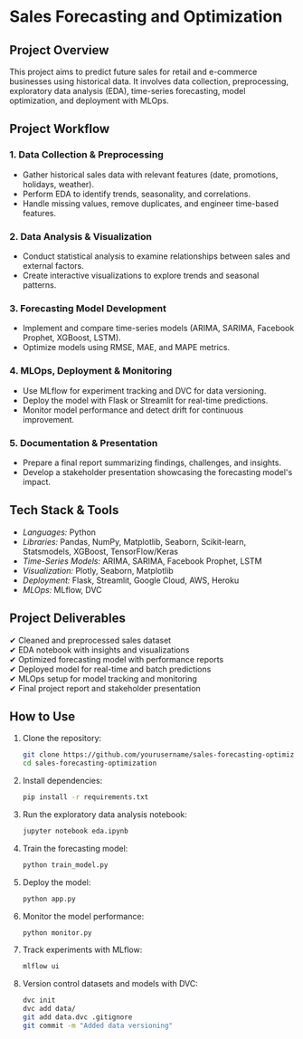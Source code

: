 # Sales Forecasting and Optimization

## Project Overview
This project aims to predict future sales for retail and e-commerce businesses using historical data. It involves data collection, preprocessing, exploratory data analysis (EDA), time-series forecasting, model optimization, and deployment with MLOps.

## Project Workflow

### 1. Data Collection & Preprocessing
- Gather historical sales data with relevant features (date, promotions, holidays, weather).
- Perform EDA to identify trends, seasonality, and correlations.
- Handle missing values, remove duplicates, and engineer time-based features.

### 2. Data Analysis & Visualization
- Conduct statistical analysis to examine relationships between sales and external factors.
- Create interactive visualizations to explore trends and seasonal patterns.

### 3. Forecasting Model Development
- Implement and compare time-series models (ARIMA, SARIMA, Facebook Prophet, XGBoost, LSTM).
- Optimize models using RMSE, MAE, and MAPE metrics.

### 4. MLOps, Deployment & Monitoring
- Use MLflow for experiment tracking and DVC for data versioning.
- Deploy the model with Flask or Streamlit for real-time predictions.
- Monitor model performance and detect drift for continuous improvement.

### 5. Documentation & Presentation
- Prepare a final report summarizing findings, challenges, and insights.
- Develop a stakeholder presentation showcasing the forecasting model's impact.

## Tech Stack & Tools
- *Languages:* Python  
- *Libraries:* Pandas, NumPy, Matplotlib, Seaborn, Scikit-learn, Statsmodels, XGBoost, TensorFlow/Keras  
- *Time-Series Models:* ARIMA, SARIMA, Facebook Prophet, LSTM  
- *Visualization:* Plotly, Seaborn, Matplotlib  
- *Deployment:* Flask, Streamlit, Google Cloud, AWS, Heroku  
- *MLOps:* MLflow, DVC  

## Project Deliverables
✔ Cleaned and preprocessed sales dataset  
✔ EDA notebook with insights and visualizations  
✔ Optimized forecasting model with performance reports  
✔ Deployed model for real-time and batch predictions  
✔ MLOps setup for model tracking and monitoring  
✔ Final project report and stakeholder presentation  

## How to Use
1. Clone the repository:
   ```bash
   git clone https://github.com/yourusername/sales-forecasting-optimization.git
   cd sales-forecasting-optimization

2. Install dependencies:  
   ```bash
   pip install -r requirements.txt

3.	Run the exploratory data analysis notebook:
    ```bash
    jupyter notebook eda.ipynb

4.	Train the forecasting model:
    ```bash
    python train_model.py
    
5.	Deploy the model:
    ```bash
    python app.py

6.	Monitor the model performance:
    ```bash
    python monitor.py

7.	Track experiments with MLflow:
    ```bash
    mlflow ui

8.	Version control datasets and models with DVC:    
    ```bash
    dvc init
    dvc add data/
    git add data.dvc .gitignore
    git commit -m "Added data versioning"
